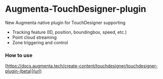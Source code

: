 # Augmenta-TouchDesigner-plugin

New Augmenta native plugin for TouchDesigner supporting
- Tracking feature (ID, position, boundingbox, speed, etc.)
- Point cloud streaming
- Zone triggering and control

### How to use
[https://docs.augmenta.tech/create-content/touchdesigner/touchdesigner-plugin-(beta)](url)


